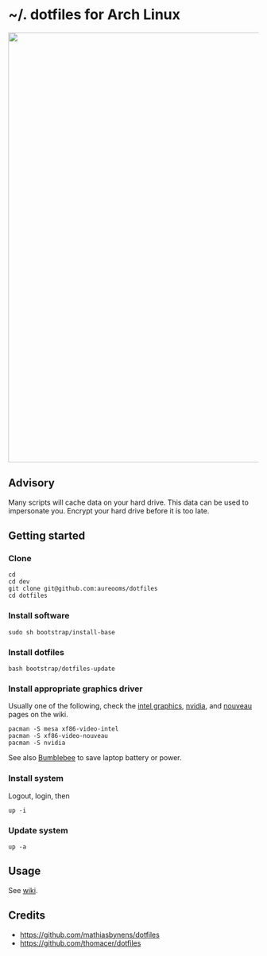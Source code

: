 # ~/. dotfiles for Arch Linux

<img src="https://imgs.xkcd.com/comics/the_general_problem.png" width="864">

## Advisory

Many scripts will cache data on your hard drive. This data can be used to
impersonate you. Encrypt your hard drive before it is too late.

## Getting started

### Clone

    cd
    cd dev
    git clone git@github.com:aureooms/dotfiles
    cd dotfiles

### Install software

    sudo sh bootstrap/install-base

### Install dotfiles

    bash bootstrap/dotfiles-update

### Install appropriate graphics driver

Usually one of the following, check the
[intel graphics](https://wiki.archlinux.org/index.php/Intel_graphics),
[nvidia](https://wiki.archlinux.org/index.php/NVIDIA),
and 
[nouveau](https://wiki.archlinux.org/index.php/nouveau)
pages on the wiki.

    pacman -S mesa xf86-video-intel
    pacman -S xf86-video-nouveau
    pacman -S nvidia

See also [Bumblebee](https://wiki.archlinux.org/index.php/Bumblebee) to save
laptop battery or power.

### Install system
Logout, login, then

    up -i

### Update system

    up -a


## Usage

See [wiki](https://github.com/aureooms/dotfiles/wiki).


## Credits

  - https://github.com/mathiasbynens/dotfiles
  - https://github.com/thomacer/dotfiles
